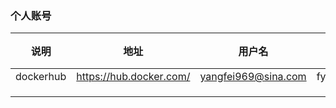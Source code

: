 ### 个人账号

|   说明    | 地址                    | 用户名              | 密码          | 端口 | 描述 |
| :-------: | ----------------------- | ------------------- | ------------- | ---- | ---- |
| dockerhub | https://hub.docker.com/ | yangfei969@sina.com | fy15350719980 |      |      |
|           |                         |                     |               |      |      |
|           |                         |                     |               |      |      |
|           |                         |                     |               |      |      |

